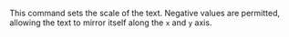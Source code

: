 This command sets the scale of the text. Negative values are permitted, allowing the text to mirror itself along the `x` and `y` axis.